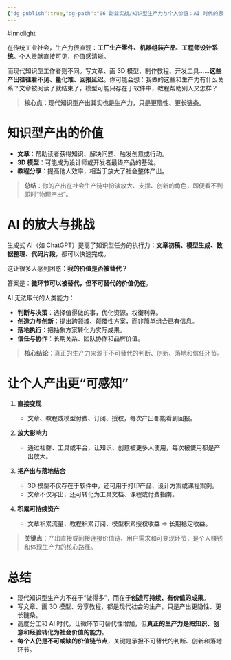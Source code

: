 ```yaml
---
{"dg-publish":true,"dg-path":"06 副业实战/知识型生产力与个人价值：AI 时代的思考.md","permalink":"/06 副业实战/知识型生产力与个人价值：AI 时代的思考/","created":"2025-09-09T11:38:14.000+08:00","updated":"2025-09-09T11:39:58.000+08:00"}
---
```


#Innolight

在传统工业社会，生产力很直观：**工厂生产零件、机器组装产品、工程师设计系统**。个人贡献直接可见，价值感清晰。

而现代知识型工作者则不同。写文章、画 3D 模型、制作教程、开发工具……**这些产出往往看不见、量化难、回报延迟**。你可能会想：我做的这些和生产力有什么关系？文章被阅读了就结束了，模型可能只存在于软件中，教程帮助别人又怎样？

> **核心点：现代知识型产出其实也是生产力，只是更隐性、更长链条。**

# 知识型产出的价值

* **文章**：帮助读者获得知识、解决问题、触发创意或行动。
* **3D 模型**：可能成为设计师或开发者最终产品的基础。
* **教程分享**：提高他人效率，相当于放大了社会整体产出。

> **总结**：你的产出在社会生产链中扮演放大、支撑、创新的角色，即便看不到即时“物理产出”。

# AI 的放大与挑战

生成式 AI（如 ChatGPT）提高了知识型任务的执行力：**文章初稿、模型生成、数据整理、代码片段**，都可以快速完成。

这让很多人感到困惑：**我的价值是否被替代？**

答案是：**微环节可以被替代，但不可替代的价值仍在**。

AI 无法取代的人类能力：

* **判断与决策**：选择值得做的事，优化资源，权衡利弊。
* **创造力与创新**：提出跨领域、颠覆性方案，而非简单组合已有信息。
* **落地执行**：把抽象方案转化为实际成果。
* **信任与协作**：长期关系、团队协作和品牌价值。

> **核心结论**：真正的生产力来源于不可替代的判断、创新、落地和信任环节。

# 让个人产出更“可感知”

1. **直接变现**

   * 文章、教程或模型付费、订阅、授权，每次产出都能看到回报。

2. **放大影响力**

   * 通过社群、工具或平台，让知识、创意被更多人使用，每次被使用都是产出放大。

3. **把产出与落地结合**

   * 3D 模型不仅存在于软件中，还可用于打印产品、设计方案或课程案例。
   * 文章不仅写出，还可转化为工具文档、课程或付费指南。

4. **积累可持续资产**

   * 文章积累流量、教程积累订阅、模型积累授权收益 → 长期稳定收益。

> **关键点**：产出直接或间接连接价值链、用户需求和可变现环节，是个人赚钱和体现生产力的核心路径。

# 总结

* 现代知识型生产力不在于“做得多”，而在于**创造可持续、有价值的成果**。
* 写文章、画 3D 模型、分享教程，都是现代社会的生产，只是产出更隐性、更长链条。
* 高度分工和 AI 时代，让微环节可替代性增加，但**真正的生产力是把知识、创意和经验转化为社会价值的能力**。
* **每个人仍是不可或缺的价值链节点**，关键是承担不可替代的判断、创新和落地环节。